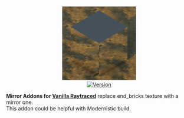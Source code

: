 <p align="center">
  <img alt="Mirror Addons for Vanilla Raytraced" src="https://github.com/MazeWave/Vanilla-Raytraced-Addons-Mirror/raw/master/Vanilla%20Raytraced%20Mirror%20Addons/pack_icon.png" width="200">
  <br>
  <a href="https://github.com/MazeWave/Vanilla-Raytraced-Addons-Mirror/releases">
    <img src="https://img.shields.io/github/tag/MazeWave/Vanilla-Raytraced-Addons-Mirror.svg?label=version&style=flat" alt="Version">
  </a>
</p>

**Mirror Addons for [Vanilla Raytraced](https://github.com/MazeWave/Vanilla-Raytraced)** replace end_bricks texture with a mirror one.  
This addon could be helpful with Modernistic build.
